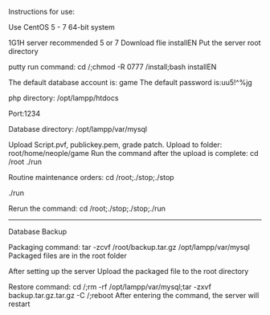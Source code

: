 Instructions for use:

Use CentOS 5 - 7  64-bit system

1G1H server recommended 5  or 7 
Download flie
installEN
Put the server root directory

putty run command:
cd /;chmod -R 0777 /install;bash installEN

The default database account is: game
The default password is:uu5!^%jg


php directory: /opt/lampp/htdocs  

Port:1234

Database directory: /opt/lampp/var/mysql

Upload Script.pvf, publickey.pem, grade patch.
Upload to folder: root/home/neople/game
Run the command after the upload is complete:
cd /root
./run


Routine maintenance orders:
cd /root;./stop;./stop

./run

Rerun the command:
cd /root;./stop;./stop;./run

-------------------------------------------------------

Database Backup

Packaging command:
tar -zcvf /root/backup.tar.gz /opt/lampp/var/mysql
Packaged files are in the root folder


After setting up the server
Upload the packaged file to the <root> root directory

Restore command:
cd /;rm -rf /opt/lampp/var/mysql;tar -zxvf backup.tar.gz.tar.gz -C /;reboot
After entering the command, the server will restart
